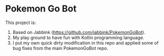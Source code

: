 # Pokemon Go Bot

This project is:

1. Based on Jabbink (https://github.com/jabbink/PokemonGoBot).
2. My play ground to have fun with Kotlin programming language.
3. I put my own quick dirty modification in this repo and applied some of bug fixes from the main PokemonGoBot repo.
